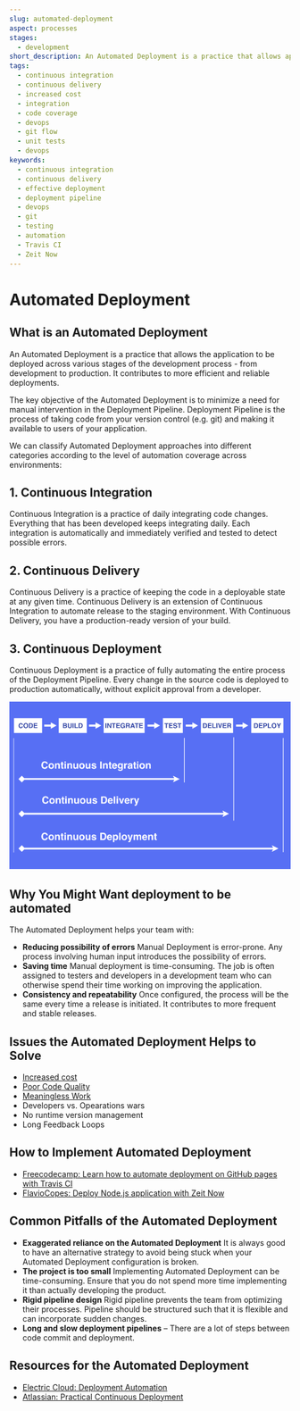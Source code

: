 ```yaml
---
slug: automated-deployment
aspect: processes
stages:
  - development
short_description: An Automated Deployment is a practice that allows application to be deployed across various stages of development process - from development to production
tags:
  - continuous integration
  - continuous delivery
  - increased cost
  - integration
  - code coverage
  - devops
  - git flow
  - unit tests
  - devops
keywords:
  - continuous integration
  - continuous delivery
  - effective deployment
  - deployment pipeline
  - devops
  - git
  - testing
  - automation
  - Travis CI
  - Zeit Now
---
```


# Automated Deployment

## What is an Automated Deployment

An Automated Deployment is a practice that allows the application to be deployed across various stages of the development process - from development to production. It contributes to more efficient and reliable deployments.

The key objective of the Automated Deployment is to minimize a need for manual intervention in the Deployment Pipeline. Deployment Pipeline is the process of taking code from your version control (e.g. git) and making it available to users of your application.

We can classify Automated Deployment approaches into different categories according to the level of automation coverage across environments:

## 1. Continuous Integration

Continuous Integration is a practice of daily integrating code changes. Everything that has been developed keeps integrating daily. Each integration is automatically and immediately verified and tested to detect possible errors.

## 2. Continuous Delivery

Continuous Delivery is a practice of keeping the code in a deployable state at any given time. Continuous Delivery is an extension of Continuous Integration to automate release to the staging environment. With Continuous Delivery, you have a production-ready version of your build.

## 3. Continuous Deployment

Continuous Deployment is a practice of fully automating the entire process of the Deployment Pipeline. Every change in the source code is deployed to production automatically, without explicit approval from a developer.

![Automated Deployment](/files/automated_deployment.png)


## Why You Might Want deployment to be automated

The Automated Deployment helps your team with:
- **Reducing possibility of errors**
  Manual Deployment is error-prone. Any process involving human input introduces the possibility of errors. 
- **Saving time**
  Manual deployment is time-consuming. The job is often assigned to testers and developers in a development team who can otherwise spend their time working on improving the application.
- **Consistency and repeatability**
  Once configured, the process will be the same every time a release is initiated. It contributes to more frequent and stable releases.

## Issues the Automated Deployment Helps to Solve

- [Increased cost](/issues/increased_cost)
- [Poor Code Quality](/issues/poor_code_quality)
- [Meaningless Work](/issues/meaningless_work)
- Developers vs. Opearations wars
- No runtime version management
- Long Feedback Loops

## How to Implement Automated Deployment

- [Freecodecamp: Learn how to automate deployment on GitHub pages with Travis CI](https://www.freecodecamp.org/news/learn-how-to-automate-deployment-on-github-pages-with-travis-ci/)
- [FlavioCopes: Deploy Node.js application with Zeit Now](https://flaviocopes.com/zeit-now/)

## Common Pitfalls of the Automated Deployment

- **Exaggerated reliance on the Automated Deployment**
  It is always good to have an alternative strategy to avoid being stuck when your Automated Deployment configuration is broken. 
- **The project is too small**
  Implementing Automated Deployment can be time-consuming. Ensure that you do not spend more time implementing it than actually developing the product. 
- **Rigid pipeline design**
  Rigid pipeline prevents the team from optimizing their processes. Pipeline should be structured such that it is flexible and can incorporate sudden changes.
- **Long and slow deployment pipelines** – There are a lot of steps between code commit and deployment. 


## Resources for the Automated Deployment
- [Electric Cloud: Deployment Automation](http://electric-cloud.com/wiki/display/releasemanagement/Deployment+Automation)
- [Atlassian: Practical Continuous Deployment](https://www.atlassian.com/blog/continuous-delivery/practical-continuous-deployment)

